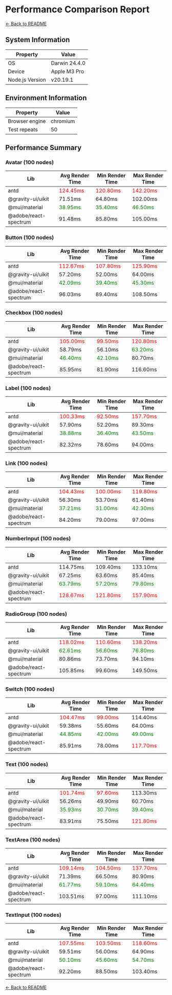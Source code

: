 # Performance Comparison Report

[← Back to README](./README.md)

## System Information

| Property        | Value         |
| --------------- | ------------- |
| OS              | Darwin 24.4.0 |
| Device          | Apple M3 Pro  |
| Node.js Version | v20.19.1      |

## Environment Information

| Property       | Value    |
| -------------- | -------- |
| Browser engine | chromium |
| Test repeats   | 50       |

## Performance Summary

### Avatar (100 nodes)

| Lib                   | Avg Render Time                           | Min Render Time                           | Max Render Time                           |
| --------------------- | ----------------------------------------- | ----------------------------------------- | ----------------------------------------- |
| antd                  | <span style="color: red">124.45ms</span>  | <span style="color: red">120.80ms</span>  | <span style="color: red">142.20ms</span>  |
| @gravity-ui/uikit     | 71.51ms                                   | 64.80ms                                   | 102.00ms                                  |
| @mui/material         | <span style="color: green">38.95ms</span> | <span style="color: green">35.40ms</span> | <span style="color: green">46.50ms</span> |
| @adobe/react-spectrum | 91.48ms                                   | 85.80ms                                   | 105.00ms                                  |

### Button (100 nodes)

| Lib                   | Avg Render Time                           | Min Render Time                           | Max Render Time                           |
| --------------------- | ----------------------------------------- | ----------------------------------------- | ----------------------------------------- |
| antd                  | <span style="color: red">112.67ms</span>  | <span style="color: red">107.80ms</span>  | <span style="color: red">125.90ms</span>  |
| @gravity-ui/uikit     | 57.20ms                                   | 52.00ms                                   | 64.00ms                                   |
| @mui/material         | <span style="color: green">42.09ms</span> | <span style="color: green">39.40ms</span> | <span style="color: green">45.30ms</span> |
| @adobe/react-spectrum | 96.03ms                                   | 89.40ms                                   | 108.50ms                                  |

### Checkbox (100 nodes)

| Lib                   | Avg Render Time                           | Min Render Time                           | Max Render Time                           |
| --------------------- | ----------------------------------------- | ----------------------------------------- | ----------------------------------------- |
| antd                  | <span style="color: red">105.00ms</span>  | <span style="color: red">99.50ms</span>   | <span style="color: red">120.80ms</span>  |
| @gravity-ui/uikit     | 58.79ms                                   | 56.10ms                                   | <span style="color: green">63.20ms</span> |
| @mui/material         | <span style="color: green">46.40ms</span> | <span style="color: green">42.10ms</span> | 80.70ms                                   |
| @adobe/react-spectrum | 85.95ms                                   | 81.90ms                                   | 116.60ms                                  |

### Label (100 nodes)

| Lib                   | Avg Render Time                           | Min Render Time                           | Max Render Time                           |
| --------------------- | ----------------------------------------- | ----------------------------------------- | ----------------------------------------- |
| antd                  | <span style="color: red">100.33ms</span>  | <span style="color: red">92.50ms</span>   | <span style="color: red">157.70ms</span>  |
| @gravity-ui/uikit     | 57.90ms                                   | 52.20ms                                   | 89.30ms                                   |
| @mui/material         | <span style="color: green">38.88ms</span> | <span style="color: green">36.40ms</span> | <span style="color: green">43.50ms</span> |
| @adobe/react-spectrum | 82.32ms                                   | 78.60ms                                   | 94.00ms                                   |

### Link (100 nodes)

| Lib                   | Avg Render Time                           | Min Render Time                           | Max Render Time                           |
| --------------------- | ----------------------------------------- | ----------------------------------------- | ----------------------------------------- |
| antd                  | <span style="color: red">104.43ms</span>  | <span style="color: red">100.00ms</span>  | <span style="color: red">119.80ms</span>  |
| @gravity-ui/uikit     | 56.30ms                                   | 53.70ms                                   | 61.40ms                                   |
| @mui/material         | <span style="color: green">37.21ms</span> | <span style="color: green">31.00ms</span> | <span style="color: green">42.30ms</span> |
| @adobe/react-spectrum | 84.20ms                                   | 79.00ms                                   | 97.00ms                                   |

### NumberInput (100 nodes)

| Lib                   | Avg Render Time                           | Min Render Time                           | Max Render Time                           |
| --------------------- | ----------------------------------------- | ----------------------------------------- | ----------------------------------------- |
| antd                  | 114.75ms                                  | 109.40ms                                  | 133.10ms                                  |
| @gravity-ui/uikit     | 67.25ms                                   | 63.60ms                                   | 85.40ms                                   |
| @mui/material         | <span style="color: green">63.79ms</span> | <span style="color: green">57.20ms</span> | <span style="color: green">79.80ms</span> |
| @adobe/react-spectrum | <span style="color: red">128.67ms</span>  | <span style="color: red">121.80ms</span>  | <span style="color: red">157.90ms</span>  |

### RadioGroup (100 nodes)

| Lib                   | Avg Render Time                           | Min Render Time                           | Max Render Time                           |
| --------------------- | ----------------------------------------- | ----------------------------------------- | ----------------------------------------- |
| antd                  | <span style="color: red">118.02ms</span>  | <span style="color: red">110.60ms</span>  | <span style="color: red">138.20ms</span>  |
| @gravity-ui/uikit     | <span style="color: green">62.61ms</span> | <span style="color: green">56.60ms</span> | <span style="color: green">76.80ms</span> |
| @mui/material         | 80.86ms                                   | 73.70ms                                   | 94.10ms                                   |
| @adobe/react-spectrum | 105.85ms                                  | 99.60ms                                   | 149.50ms                                  |

### Switch (100 nodes)

| Lib                   | Avg Render Time                           | Min Render Time                           | Max Render Time                           |
| --------------------- | ----------------------------------------- | ----------------------------------------- | ----------------------------------------- |
| antd                  | <span style="color: red">104.47ms</span>  | <span style="color: red">99.00ms</span>   | 114.40ms                                  |
| @gravity-ui/uikit     | 59.38ms                                   | 55.60ms                                   | 64.00ms                                   |
| @mui/material         | <span style="color: green">44.85ms</span> | <span style="color: green">42.00ms</span> | <span style="color: green">49.00ms</span> |
| @adobe/react-spectrum | 85.91ms                                   | 78.00ms                                   | <span style="color: red">117.70ms</span>  |

### Text (100 nodes)

| Lib                   | Avg Render Time                           | Min Render Time                           | Max Render Time                           |
| --------------------- | ----------------------------------------- | ----------------------------------------- | ----------------------------------------- |
| antd                  | <span style="color: red">101.74ms</span>  | <span style="color: red">97.60ms</span>   | 113.30ms                                  |
| @gravity-ui/uikit     | 56.26ms                                   | 49.90ms                                   | 60.70ms                                   |
| @mui/material         | <span style="color: green">35.93ms</span> | <span style="color: green">30.70ms</span> | <span style="color: green">39.40ms</span> |
| @adobe/react-spectrum | 83.91ms                                   | 75.50ms                                   | <span style="color: red">121.80ms</span>  |

### TextArea (100 nodes)

| Lib                   | Avg Render Time                           | Min Render Time                           | Max Render Time                           |
| --------------------- | ----------------------------------------- | ----------------------------------------- | ----------------------------------------- |
| antd                  | <span style="color: red">109.14ms</span>  | <span style="color: red">104.50ms</span>  | <span style="color: red">137.70ms</span>  |
| @gravity-ui/uikit     | 71.39ms                                   | 66.50ms                                   | 80.90ms                                   |
| @mui/material         | <span style="color: green">61.77ms</span> | <span style="color: green">59.10ms</span> | <span style="color: green">64.40ms</span> |
| @adobe/react-spectrum | 103.51ms                                  | 97.00ms                                   | 111.10ms                                  |

### TextInput (100 nodes)

| Lib                   | Avg Render Time                           | Min Render Time                           | Max Render Time                           |
| --------------------- | ----------------------------------------- | ----------------------------------------- | ----------------------------------------- |
| antd                  | <span style="color: red">107.55ms</span>  | <span style="color: red">103.50ms</span>  | <span style="color: red">118.60ms</span>  |
| @gravity-ui/uikit     | 59.51ms                                   | 56.00ms                                   | 64.90ms                                   |
| @mui/material         | <span style="color: green">50.10ms</span> | <span style="color: green">45.60ms</span> | <span style="color: green">54.70ms</span> |
| @adobe/react-spectrum | 92.20ms                                   | 88.50ms                                   | 103.40ms                                  |

[← Back to README](./README.md)

